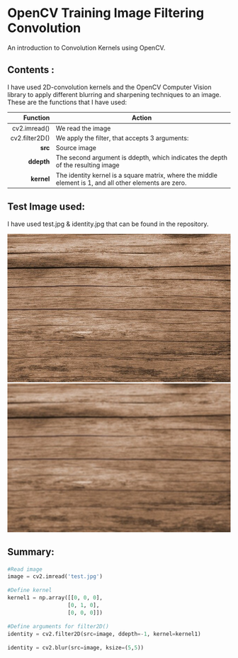 # OpenCV Training Image Filtering Convolution

An introduction to Convolution Kernels using OpenCV.

## Contents :
I have used 2D-convolution kernels and the OpenCV Computer Vision library to apply different blurring and sharpening techniques to an image. 
These are the functions that I have used:

| Function        |Action                                                                        |
|----------------:|------------------------------------------------------------------------------|
|cv2.imread()     |We read the image        |
|cv2.filter2D()   |We apply the filter, that accepts 3 arguments:|
|**src**          | Source image|
|**ddepth**       | The second argument is ddepth, which indicates the depth of the resulting image|
|**kernel**       |The identity kernel is a square matrix, where the middle element is 1, and all other elements are zero.|

## Test Image used: 
I have used test.jpg & identity.jpg that can be found in the repository.

![Source Image Sequence](test.jpg)
![Source Image Sequence](identity.jpg)

## Summary:

```python
#Read image
image = cv2.imread('test.jpg')
```
```python
#Define kernel
kernel1 = np.array([[0, 0, 0],
                   [0, 1, 0],
                   [0, 0, 0]])
```
```python
#Define arguments for filter2D()
identity = cv2.filter2D(src=image, ddepth=-1, kernel=kernel1)
```

```python
identity = cv2.blur(src=image, ksize=(5,5))
```
